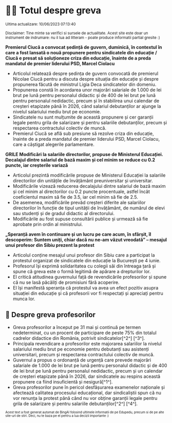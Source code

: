 # 👩‍🏫 Totul despre greva
<sub>Ultima actualizare: 10/06/2023 07:13:40</sub>

<sub>Disclaimer: Tine minte sa verifici si sursele de actualitate. Acest site este doar un instrument de indrumare: nu il lua ad litteram - poate produce informatii partial gresite :)</sub>

**Premierul Ciucă a convocat ședință de guvern, duminică, în contextul în care a fost lansată o nouă propunere pentru sindicatele din educație / Ciucă e presat să soluționeze criza din educație, înainte de a preda mandatul de premier liderului PSD, Marcel Ciolacu**

- Articolul relatează despre ședința de guvern convocată de premierul Nicolae Ciucă pentru a discuta despre situația din educație și despre propunerea făcută de ministrul Ligia Deca sindicatelor din domeniu.
- Propunerea constă în acordarea unor majorări salariale de 1.000 de lei brut pe lună pentru personalul didactic și de 400 de lei brut pe lună pentru personalul nedidactic, precum și în stabilirea unui calendar de creșteri etapizate până în 2026, când salariul debutanților ar ajunge la nivelul salariului mediu brut pe economie.
- Sindicatele nu sunt mulțumite de această propunere și cer garanții legale pentru grila de salarizare și pentru salariile debutanților, precum și respectarea contractului colectiv de muncă.
- Premierul Ciucă se află sub presiune să rezolve criza din educație, înainte de a preda mandatul de premier liderului PSD, Marcel Ciolacu, care a câștigat alegerile parlamentare.

**GRILE Modificări la salariile directorilor, propuse de Ministerul Educației. Decalajul dintre salariul de bază maxim și cel minim se reduce cu 0.2 puncte, iar creșterile variază**

- Articolul prezintă modificările propuse de Ministerul Educației la salariile directorilor din unitățile de învățământ preuniversitar și universitar.
- Modificările vizează reducerea decalajului dintre salariul de bază maxim și cel minim al directorilor cu 0.2 puncte procentuale, astfel încât coeficientul maxim să fie de 3.5, iar cel minim să fie de 2.5.
- De asemenea, modificările prevăd creșteri diferite ale salariilor directorilor în funcție de tipul unității de învățământ, de numărul de elevi sau studenți și de gradul didactic al directorului.
- Modificările au fost supuse consultării publice și urmează să fie aprobate prin ordin al ministrului.

**„Speranță avem în continuare și un lucru pe care acum, în sfârșit, îl descoperim: Suntem uniți, chiar dacă nu ne-am văzut vreodată” – mesajul unui profesor din Sibiu prezent la protest**

- Articolul conține mesajul unui profesor din Sibiu care a participat la protestul organizat de sindicatele din educație la București pe 4 iunie.
- Profesorul își exprimă solidaritatea cu colegii săi din întreaga țară și spune că greva este o formă legitimă de apărare a drepturilor lor.
- El critică atitudinea guvernului față de revendicările profesorilor și spune că nu se lasă păcăliți de promisiuni fără acoperire.
- El își manifestă speranța că protestul va avea un efect pozitiv asupra situației din educație și că profesorii vor fi respectați și apreciați pentru munca lor.

## 🏫 Despre greva profesorilor

- Greva profesorilor a început pe 31 mai și continuă pe termen nedeterminat, cu un procent de participare de peste 75% din totalul cadrelor didactice din România, potrivit sindicatelor[^2^] [^3^].
- Principala revendicare a profesorilor este majorarea salariilor la nivelul salariului mediu brut pe economie pentru debutanți sau asistenți universitari, precum și respectarea contractului colectiv de muncă.
- Guvernul a propus o ordonanță de urgență care prevede majorări salariale de 1.000 de lei brut pe lună pentru personalul didactic și de 400 de lei brut pe lună pentru personalul nedidactic, precum și un calendar de creșteri etapizate până în 2026, dar sindicatele au respins această propunere ca fiind insuficientă și nesigură[^1^].
- Greva profesorilor pune în pericol desfășurarea examenelor naționale și afectează calitatea procesului educațional, dar sindicaliștii spun că nu vor renunța la protest până când nu vor obține garanții legale pentru grila de salarizare și pentru salariile debutanților[^2^] [^4^].


<sub><sub>Acest text a fost generat automat de BingAI folosind ultimele informatii de pe Edupedu, precum si de pe alte site-uri de stiri. Deci, nu te baza pe el pentru a lua decizii importante :)</sub></sub>